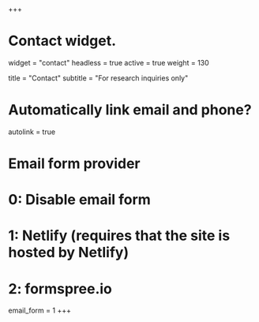 +++
# Contact widget.
widget = "contact"
headless = true
active = true
weight = 130

title = "Contact"
subtitle = "For research inquiries only"

# Automatically link email and phone?
autolink = true

# Email form provider
#   0: Disable email form
#   1: Netlify (requires that the site is hosted by Netlify)
#   2: formspree.io
email_form = 1
+++
